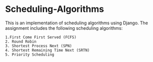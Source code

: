 # Scheduling-Algorithms

This is an implementation of scheduling algorithms using Django. The assignment includes the following scheduling algorithms:

    1.First Come First Served (FCFS)
    2. Round Robin
    3. Shortest Process Next (SPN)
    4. Shortest Remaining Time Next (SRTN)
    5. Priority Scheduling
